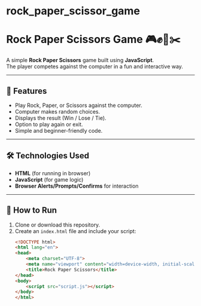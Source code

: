 ﻿# rock_paper_scissor_game

 # Rock Paper Scissors Game 🎮✊📄✂️

A simple **Rock Paper Scissors** game built using **JavaScript**.  
The player competes against the computer in a fun and interactive way.

---

## 📌 Features
- Play Rock, Paper, or Scissors against the computer.
- Computer makes random choices.
- Displays the result (Win / Lose / Tie).
- Option to play again or exit.
- Simple and beginner-friendly code.

---

## 🛠️ Technologies Used
- **HTML** (for running in browser)
- **JavaScript** (for game logic)
- **Browser Alerts/Prompts/Confirms** for interaction

---

## 🚀 How to Run
1. Clone or download this repository.
2. Create an `index.html` file and include your script:
   ```html
   <!DOCTYPE html>
   <html lang="en">
   <head>
       <meta charset="UTF-8">
       <meta name="viewport" content="width=device-width, initial-scale=1.0">
       <title>Rock Paper Scissors</title>
   </head>
   <body>
       <script src="script.js"></script>
   </body>
   </html>




